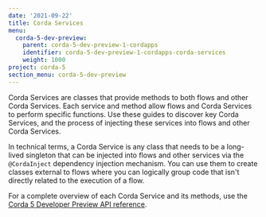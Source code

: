 ```yaml
---
date: '2021-09-22'
title: Corda Services
menu:
  corda-5-dev-preview:
    parent: corda-5-dev-preview-1-cordapps
    identifier: corda-5-dev-preview-1-cordapps-corda-services
    weight: 1000
project: corda-5
section_menu: corda-5-dev-preview
---
```



Corda Services are classes that provide methods to both flows and other Corda Services. Each service and method allow flows and Corda Services to perform specific functions. Use these guides to discover key Corda Services, and the process of injecting these services into flows and other Corda Services.

In technical terms, a Corda Service is any class that needs to be a long-lived singleton that can be injected into flows and other services via the `@CordaInject` dependency injection mechanism. You can use them to create classes external to flows where you can logically group code that isn't directly related to the execution of a flow.

For a complete overview of each Corda Service and its methods, use the [Corda 5 Developer Preview API reference](injectable-services.md).
